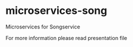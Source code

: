 # microservices-song
Microservices for Songservice

For more information please read presentation file
